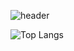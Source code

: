 ![header](https://capsule-render.vercel.app/api?type=waving&color=gradient&height=250&section=header&text=Decoy%20The%20World!!&stroke=000000&strokeWidth=3&fontAlign=70&fontSize=70)

![Top Langs](https://github-readme-stats.vercel.app/api/top-langs/?username=decoyer&layout=compact)
